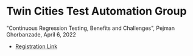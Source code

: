 
# Twin Cities Test Automation Group

"Continuous Regression Testing, Benefits and Challenges", Pejman Ghorbanzade, April 6, 2022

- [Registration Link](https://www.meetup.com/TC-TAG/events/284654695/)
